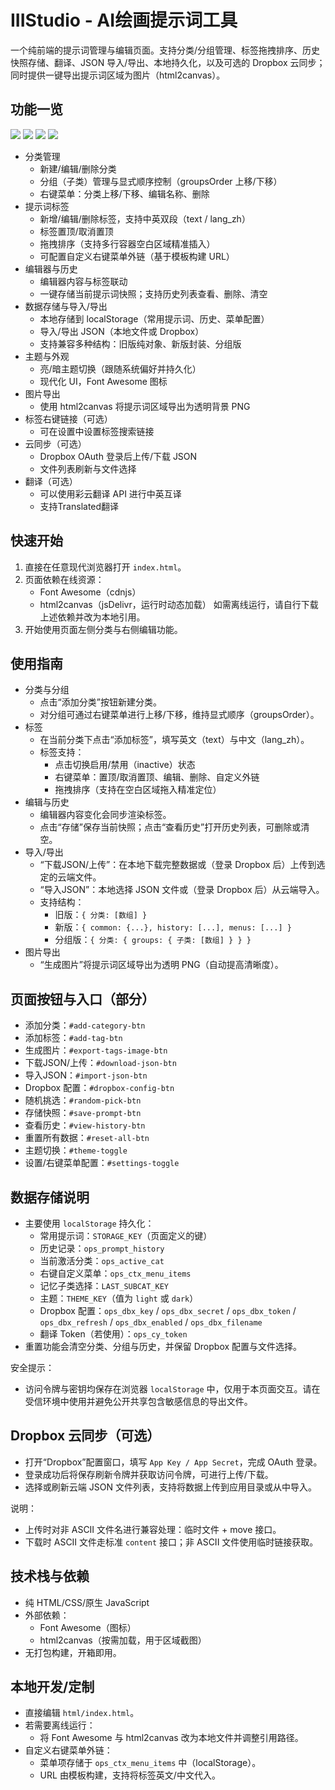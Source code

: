 # IIIStudio - AI绘画提示词工具

一个纯前端的提示词管理与编辑页面。支持分类/分组管理、标签拖拽排序、历史快照存储、翻译、JSON 导入/导出、本地持久化，以及可选的 Dropbox 云同步；同时提供一键导出提示词区域为图片（html2canvas）。

## 功能一览

![](./image/1.jpg)
![](./image/2.jpg)
![](./image/3.jpg)
![](./image/4.jpg)

- 分类管理
  - 新建/编辑/删除分类
  - 分组（子类）管理与显式顺序控制（groupsOrder 上移/下移）
  - 右键菜单：分类上移/下移、编辑名称、删除
- 提示词标签
  - 新增/编辑/删除标签，支持中英双段（text / lang_zh）
  - 标签置顶/取消置顶
  - 拖拽排序（支持多行容器空白区域精准插入）
  - 可配置自定义右键菜单外链（基于模板构建 URL）
- 编辑器与历史
  - 编辑器内容与标签联动
  - 一键存储当前提示词快照；支持历史列表查看、删除、清空
- 数据存储与导入/导出
  - 本地存储到 localStorage（常用提示词、历史、菜单配置）
  - 导入/导出 JSON（本地文件或 Dropbox）
  - 支持兼容多种结构：旧版纯对象、新版封装、分组版
- 主题与外观
  - 亮/暗主题切换（跟随系统偏好并持久化）
  - 现代化 UI，Font Awesome 图标
- 图片导出
  - 使用 html2canvas 将提示词区域导出为透明背景 PNG
- 标签右键链接（可选）
  - 可在设置中设置标签搜索链接
- 云同步（可选）
  - Dropbox OAuth 登录后上传/下载 JSON
  - 文件列表刷新与文件选择
- 翻译（可选）
  - 可以使用彩云翻译 API 进行中英互译
  - 支持Translated翻译

## 快速开始

1. 直接在任意现代浏览器打开 `index.html`。
2. 页面依赖在线资源：
   - Font Awesome（cdnjs）
   - html2canvas（jsDelivr，运行时动态加载）
   如需离线运行，请自行下载上述依赖并改为本地引用。
3. 开始使用页面左侧分类与右侧编辑功能。

## 使用指南

- 分类与分组
  - 点击“添加分类”按钮新建分类。
  - 对分组可通过右键菜单进行上移/下移，维持显式顺序（groupsOrder）。
- 标签
  - 在当前分类下点击“添加标签”，填写英文（text）与中文（lang_zh）。
  - 标签支持：
    - 点击切换启用/禁用（inactive）状态
    - 右键菜单：置顶/取消置顶、编辑、删除、自定义外链
    - 拖拽排序（支持在空白区域拖入精准定位）
- 编辑与历史
  - 编辑器内容变化会同步渲染标签。
  - 点击“存储”保存当前快照；点击“查看历史”打开历史列表，可删除或清空。
- 导入/导出
  - “下载JSON/上传”：在本地下载完整数据或（登录 Dropbox 后）上传到选定的云端文件。
  - “导入JSON”：本地选择 JSON 文件或（登录 Dropbox 后）从云端导入。
  - 支持结构：
    - 旧版：`{ 分类: [数组] }`
    - 新版：`{ common: {...}, history: [...], menus: [...] }`
    - 分组版：`{ 分类: { groups: { 子类: [数组] } } }`
- 图片导出
  - “生成图片”将提示词区域导出为透明 PNG（自动提高清晰度）。

## 页面按钮与入口（部分）

- 添加分类：`#add-category-btn`
- 添加标签：`#add-tag-btn`
- 生成图片：`#export-tags-image-btn`
- 下载JSON/上传：`#download-json-btn`
- 导入JSON：`#import-json-btn`
- Dropbox 配置：`#dropbox-config-btn`
- 随机挑选：`#random-pick-btn`
- 存储快照：`#save-prompt-btn`
- 查看历史：`#view-history-btn`
- 重置所有数据：`#reset-all-btn`
- 主题切换：`#theme-toggle`
- 设置/右键菜单配置：`#settings-toggle`

## 数据存储说明

- 主要使用 `localStorage` 持久化：
  - 常用提示词：`STORAGE_KEY`（页面定义的键）
  - 历史记录：`ops_prompt_history`
  - 当前激活分类：`ops_active_cat`
  - 右键自定义菜单：`ops_ctx_menu_items`
  - 记忆子类选择：`LAST_SUBCAT_KEY`
  - 主题：`THEME_KEY`（值为 `light` 或 `dark`）
  - Dropbox 配置：`ops_dbx_key` / `ops_dbx_secret` / `ops_dbx_token` / `ops_dbx_refresh` / `ops_dbx_enabled` / `ops_dbx_filename`
  - 翻译 Token（若使用）：`ops_cy_token`
- 重置功能会清空分类、分组与历史，并保留 Dropbox 配置与文件选择。

安全提示：
- 访问令牌与密钥均保存在浏览器 `localStorage` 中，仅用于本页面交互。请在受信环境中使用并避免公开共享包含敏感信息的导出文件。

## Dropbox 云同步（可选）

- 打开“Dropbox”配置窗口，填写 `App Key / App Secret`，完成 OAuth 登录。
- 登录成功后将保存刷新令牌并获取访问令牌，可进行上传/下载。
- 选择或刷新云端 JSON 文件列表，支持将数据上传到应用目录或从中导入。

说明：
- 上传时对非 ASCII 文件名进行兼容处理：临时文件 + move 接口。
- 下载时 ASCII 文件走标准 `content` 接口；非 ASCII 文件使用临时链接获取。

## 技术栈与依赖

- 纯 HTML/CSS/原生 JavaScript
- 外部依赖：
  - Font Awesome（图标）
  - html2canvas（按需加载，用于区域截图）
- 无打包构建，开箱即用。

## 本地开发/定制

- 直接编辑 `html/index.html`。
- 若需要离线运行：
  - 将 Font Awesome 与 html2canvas 改为本地文件并调整引用路径。
- 自定义右键菜单外链：
  - 菜单项存储于 `ops_ctx_menu_items` 中（localStorage）。
  - URL 由模板构建，支持将标签英文/中文代入。
